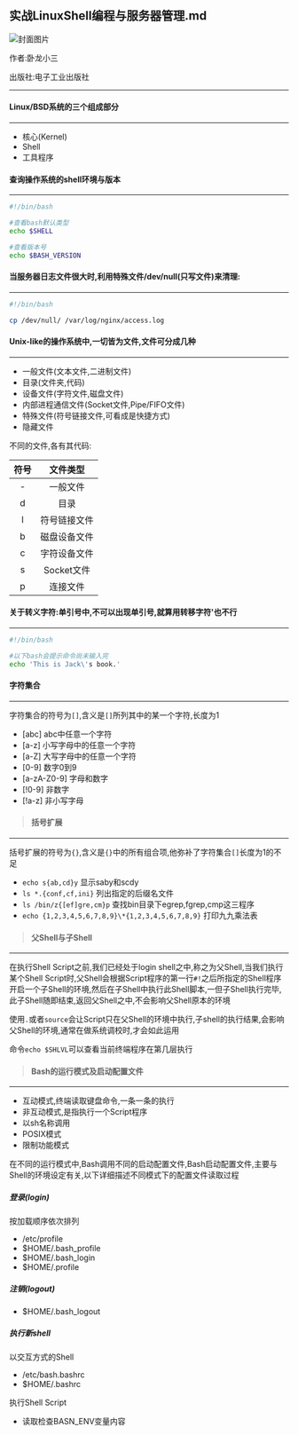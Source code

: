 ## 实战LinuxShell编程与服务器管理.md

![封面图片](https://img1.doubanio.com/lpic/s6144553.jpg)

作者:卧龙小三

出版社:电子工业出版社

----- 

#### Linux/BSD系统的三个组成部分
----

- 核心(Kernel)
- Shell
- 工具程序

#### 查询操作系统的shell环境与版本
----

```bash
#!/bin/bash

#查看bash默认类型
echo $SHELL

#查看版本号
echo $BASH_VERSION
```

#### 当服务器日志文件很大时,利用特殊文件/dev/null(只写文件)来清理:
----- 

```bash
#!/bin/bash

cp /dev/null/ /var/log/nginx/access.log
```

#### Unix-like的操作系统中,一切皆为文件,文件可分成几种
-----

- 一般文件(文本文件,二进制文件)
- 目录(文件夹,代码)
- 设备文件(字符文件,磁盘文件)
- 内部进程通信文件(Socket文件,Pipe/FIFO文件)
- 特殊文件(符号链接文件,可看成是快捷方式)
- 隐藏文件

不同的文件,各有其代码:


| 符号  | 文件类型  |
|:-------------:|:-------------:|
|-|一般文件|
|d|目录|
|l|符号链接文件|
|b|磁盘设备文件|
|c|字符设备文件|
|s|Socket文件|
|p|连接文件|

#### 关于转义字符:单引号中,不可以出现单引号,就算用转移字符\'也不行
----- 

```bash
#!/bin/bash

#以下bash会提示命令尚未输入完
echo 'This is Jack\'s book.'
```

#### 字符集合
----- 

字符集合的符号为`[]`,含义是`[]`所列其中的某一个字符,长度为1

- [abc] abc中任意一个字符
- [a-z] 小写字母中的任意一个字符
- [a-Z] 大写字母中的任意一个字符
- [0-9] 数字0到9
- [a-zA-Z0-9] 字母和数字
- [!0-9] 非数字
- [!a-z] 非小写字母

> #### 括号扩展

----- 

括号扩展的符号为`{}`,含义是`{}`中的所有组合项,他弥补了字符集合`[]`长度为1的不足

- `echo s{ab,cd}y` 显示saby和scdy
- `ls *.{conf,cf,ini}` 列出指定的后缀名文件
- `ls /bin/z{[ef]gre,cm}p` 查找bin目录下egrep,fgrep,cmp这三程序 
- `echo {1,2,3,4,5,6,7,8,9}\*{1,2,3,4,5,6,7,8,9}` 打印九九乘法表

> #### 父Shell与子Shell


----- 

在执行Shell Script之前,我们已经处于login shell之中,称之为父Shell,当我们执行某个Shell Script时,父Shell会根据Script程序的第一行`#!`之后所指定的Shell程序开启一个子Shell的环境,然后在子Shell中执行此Shell脚本,一但子Shell执行完毕,此子Shell随即结束,返回父Shell之中,不会影响父Shell原本的环境

使用`.`或者`source`会让Script只在父Shell的环境中执行,子shell的执行结果,会影响父Shell的环境,通常在做系统调校时,才会如此运用

命令`echo $SHLVL`可以查看当前终端程序在第几层执行


> #### Bash的运行模式及启动配置文件

----- 

- 互动模式,终端读取键盘命令,一条一条的执行
- 非互动模式,是指执行一个Script程序
- 以sh名称调用
- POSIX模式
- 限制功能模式

在不同的运行模式中,Bash调用不同的启动配置文件,Bash启动配置文件,主要与Shell的环境设定有关,以下详细描述不同模式下的配置文件读取过程

##### 登录(login)

按加载顺序依次排列

- /etc/profile
- $HOME/.bash_profile
- $HOME/.bash_login
- $HOME/.profile

##### 注销(logout)

- $HOME/.bash_logout


##### 执行新shell

以交互方式的Shell

- /etc/bash.bashrc
- $HOME/.bashrc

执行Shell Script

- 读取检查BASN_ENV变量内容

